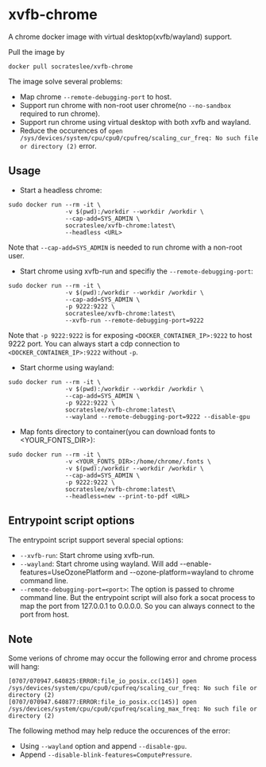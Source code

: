 # xvfb-chrome

A chrome docker image with virtual desktop(xvfb/wayland) support.

Pull the image by

```
docker pull socrateslee/xvfb-chrome
```

The image solve several problems:

- Map chrome `--remote-debugging-port` to host.
- Support run chrome with non-root user chrome(no `--no-sandbox` required to run chrome).
- Support run chrome using virtual desktop with both xvfb and wayland.
- Reduce the occurences of `open /sys/devices/system/cpu/cpu0/cpufreq/scaling_cur_freq: No such file or directory (2)` error.

## Usage

- Start a headless chrome:

```
sudo docker run --rm -it \
                -v $(pwd):/workdir --workdir /workdir \
                --cap-add=SYS_ADMIN \
                socrateslee/xvfb-chrome:latest\
                --headless <URL>
```

Note that `--cap-add=SYS_ADMIN` is needed to run chrome with a non-root user.

- Start chrome using xvfb-run and specifiy the `--remote-debugging-port`:

```
sudo docker run --rm -it \
                -v $(pwd):/workdir --workdir /workdir \
                --cap-add=SYS_ADMIN \
                -p 9222:9222 \
                socrateslee/xvfb-chrome:latest\
                --xvfb-run --remote-debugging-port=9222
```

Note that `-p 9222:9222` is for exposing `<DOCKER_CONTAINER_IP>:9222` to host 9222 port. You can always start a cdp connection to `<DOCKER_CONTAINER_IP>:9222` without `-p`.

- Start chorme using wayland:

```
sudo docker run --rm -it \
                -v $(pwd):/workdir --workdir /workdir \
                --cap-add=SYS_ADMIN \
                -p 9222:9222 \
                socrateslee/xvfb-chrome:latest\
                --wayland --remote-debugging-port=9222 --disable-gpu
```
- Map fonts directory to container(you can download fonts to \<YOUR_FONTS_DIR\>):

```
sudo docker run --rm -it \
                -v <YOUR_FONTS_DIR>:/home/chrome/.fonts \
                -v $(pwd):/workdir --workdir /workdir \
                --cap-add=SYS_ADMIN \
                -p 9222:9222 \
                socrateslee/xvfb-chrome:latest\
                --headless=new --print-to-pdf <URL>
```

## Entrypoint script options

The entrypoint script support several special options:

- `--xvfb-run`: Start chrome using xvfb-run.
- `--wayland`: Start chrome using wayland. Will add --enable-features=UseOzonePlatform and --ozone-platform=wayland to chrome command line.
- `--remote-debugging-port=<port>`: The option is passed to chrome command line. But the entrypoint script will also fork a socat process to map the port from 127.0.0.1 to 0.0.0.0. So you can always connect to the port from host.

## Note

Some verions of chrome may occur the following error and chrome process will hang:

```
[0707/070947.640825:ERROR:file_io_posix.cc(145)] open /sys/devices/system/cpu/cpu0/cpufreq/scaling_cur_freq: No such file or directory (2)
[0707/070947.640877:ERROR:file_io_posix.cc(145)] open /sys/devices/system/cpu/cpu0/cpufreq/scaling_max_freq: No such file or directory (2)
```

The following method may help reduce the occurences of the error:

- Using `--wayland` option and append `--disable-gpu`.
- Append `--disable-blink-features=ComputePressure`.